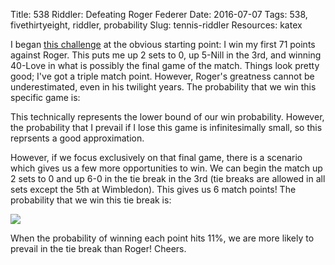 Title: 538 Riddler: Defeating Roger Federer
Date: 2016-07-07
Tags: 538, fivethirtyeight, riddler, probability
Slug: tennis-riddler
Resources: katex

I began [this challenge](http://fivethirtyeight.com/features/can-you-figure-out-how-to-beat-roger-federer-at-wimbledon/) at the obvious starting point: I win my first 71 points against Roger.  This puts me up 2 sets to 0, up 5-Nill in the 3rd, and winning 40-Love in what is possibly the final game of the match.  Things look pretty good; I've got a triple match point.  However, Roger's greatness cannot be underestimated, even in his twilight years.  The probability that we win this specific game is:
<div class="equation" data-expr="P\left( W \right) = p + pq + pq^2 + q^3 \left( p^2 + \left( 2pq \right)p^2 + \left( 2pq \right)^2 p^2 + ... \right)"></div>
<div class="equation" data-expr="= p + pq + pq^2 + q^3 \frac{p^2}{\left( 1 - 2pq \right)} = 2.98\%"></div>

This technically represents the lower bound of our win probability.  However, the probability that I prevail if I lose this game is infinitesimally small, so this reprsents a good approximation.

However, if we focus exclusively on that final game, there is a scenario which gives us a few more opportunities to win.  We can begin the match up 2 sets to 0 and up 6-0 in the tie break in the 3rd (tie breaks are allowed in all sets except the 5th at Wimbledon).  This gives us 6 match points!  The probability that we win this tie break is:
<div class="equation" data-expr="P\left( W \right) = p + pq + pq^2 + pq^3 + pq^4 + pq^5 + q^6 \frac{p^2}{\left( 1 - 2pq \right)} = 5.86\%"></div>

<img src="/images/tennis-riddler.jpeg" style="display:block; margin-left:auto; margin-right:auto;">

When the probability of winning each point hits 11%, we are more likely to prevail in the tie break than Roger! Cheers.

